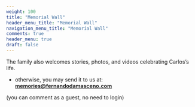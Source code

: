 ```yaml
---
weight: 100
title: "Memorial Wall"
header_menu_title: "Memorial Wall"
navigation_menu_title: "Memorial Wall"
comments: true
header_menu: true
draft: false
---
```


The family also welcomes stories, photos, and videos celebrating Carlos’s life.
- otherwise, you may send it to us at: **memories@fernandodamasceno.com**  

(you can comment as a guest, no need to login)
